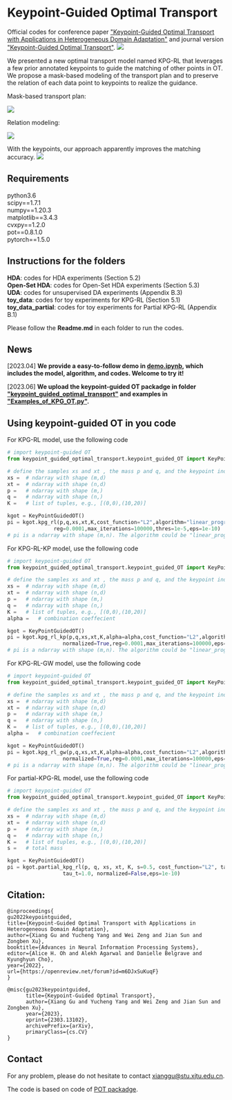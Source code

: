 # Keypoint-Guided Optimal Transport
Official codes for conference paper ["Keypoint-Guided Optimal Transport with Applications in Heterogeneous Domain Adaptation"](https://openreview.net/forum?id=m6DJxSuKuqF&noteId=SEp6zzXmpLE) and journal version ["Keypoint-Guided Optimal Transport"](https://arxiv.org/abs/2303.13102).
![](https://github.com/XJTU-XGU/KPG-RL/blob/main/figures/figure.png)

We presented a new optimal transport model named KPG-RL that leverages a few prior annotated keypoints to guide the matching of other points in OT. We propose a mask-based modeling of the transport plan and to preserve the relation of each data point to keypoints to realize the guidance. 

Mask-based transport plan:

![](https://github.com/XJTU-XGU/KPG-RL/blob/main/figures/figure2.png)

Relation modeling:

![](https://github.com/XJTU-XGU/KPG-RL/blob/main/figures/figure3.png)

With the keypoints, our approach apparently improves the matching accuracy.
![](https://github.com/XJTU-XGU/KPG-RL/blob/main/figures/figure4.png)

## Requirements
python3.6 <br>
scipy==1.7.1 <br>
numpy==1.20.3 <br>
matplotlib==3.4.3 <br>
cvxpy==1.2.0 <br>
pot==0.8.1.0 <br>
pytorch==1.5.0 <br>

## Instructions for the folders
__HDA__: codes for HDA experiments (Section 5.2) <br>
__Open-Set HDA__: codes for Open-Set HDA experiments (Section 5.3) <br>
__UDA__: codes for unsupervised DA experiments (Appendix B.3) <br>
__toy_data__: codes for toy experiments for KPG-RL (Section 5.1) <br>
__toy_data_partial__: codes for toy experiments for Partial KPG-RL (Appendix B.1) <br>

Please follow the __Readme.md__ in each folder to run the codes. 

## News
[2023.04] __We provide a easy-to-follow demo in [demo.ipynb](https://github.com/XJTU-XGU/KPG-RL/blob/main/demo.ipynb), which includes the model, algorithm, and codes. Welcome to try it!__

[2023.06] __We upload the keypoint-guided OT packadge in folder ["keypoint_guided_optimal_transport"](https://github.com/XJTU-XGU/KPG-RL/tree/main/keypoint_guided_optimal_transport) and examples in ["Examples_of_KPG_OT.py"]().__

## Using keypoint-guided OT in you code
For KPG-RL model, use the following code
``` python
# import keypoint-guided OT
from keypoint_guided_optimal_transport.keypoint_guided_OT import KeyPointGuidedOT

# define the samples xs and xt , the mass p and q, and the keypoint index pair K
xs =  # ndarray with shape (m,d)
xt =  # ndarray with shape (n,d)
p =   # ndarray with shape (m,)
q =   # ndarray with shape (n,)
K =   # list of tuples, e.g., [(0,0),(10,20)]

kgot = KeyPointGuidedOT()
pi = kgot.kpg_rl(p,q,xs,xt,K,cost_function="L2",algorithm="linear_programming",tau_s=0.1,tau_t=0.1,normalized=True,
               reg=0.0001,max_iterations=100000,thres=1e-5,eps=1e-10)
# pi is a ndarray with shape (m,n). The algorithm could be "linear_programming" or "sinkhorn".
```

For KPG-RL-KP model, use the following code
``` python
# import keypoint-guided OT
from keypoint_guided_optimal_transport.keypoint_guided_OT import KeyPointGuidedOT

# define the samples xs and xt , the mass p and q, and the keypoint index pair K
xs =  # ndarray with shape (m,d)
xt =  # ndarray with shape (n,d)
p =   # ndarray with shape (m,)
q =   # ndarray with shape (n,)
K =   # list of tuples, e.g., [(0,0),(10,20)]
alpha =   # combination coeffecient

kgot = KeyPointGuidedOT()
pi = kgot.kpg_rl_kp(p,q,xs,xt,K,alpha=alpha,cost_function="L2",algorithm="linear_programming",tau_s=0.1,tau_t=0.1,
                  normalized=True,reg=0.0001,max_iterations=100000,eps=1e-10,thres=1e-5)
# pi is a ndarray with shape (m,n). The algorithm could be "linear_programming" or "sinkhorn".
```

For KPG-RL-GW model, use the following code
``` python
# import keypoint-guided OT
from keypoint_guided_optimal_transport.keypoint_guided_OT import KeyPointGuidedOT

# define the samples xs and xt , the mass p and q, and the keypoint index pair K
xs =  # ndarray with shape (m,d)
xt =  # ndarray with shape (n,d)
p =   # ndarray with shape (m,)
q =   # ndarray with shape (n,)
K =   # list of tuples, e.g., [(0,0),(10,20)]
alpha =   # combination coeffecient

kgot = KeyPointGuidedOT()
pi = kgot.kpg_rl_gw(p,q,xs,xt,K,alpha=alpha,cost_function="L2",algorithm="linear_programming",tau_s=0.1,tau_t=0.1,
                  normalized=True,reg=0.0001,max_iterations=100000,eps=1e-10,thres=1e-5)
# pi is a ndarray with shape (m,n). The algorithm could be "linear_programming" or "sinkhorn".
```

For partial-KPG-RL model, use the following code
``` python
# import keypoint-guided OT
from keypoint_guided_optimal_transport.keypoint_guided_OT import KeyPointGuidedOT

# define the samples xs and xt , the mass p and q, and the keypoint index pair K
xs =  # ndarray with shape (m,d)
xt =  # ndarray with shape (n,d)
p =   # ndarray with shape (m,)
q =   # ndarray with shape (n,)
K =   # list of tuples, e.g., [(0,0),(10,20)]
s =   # total mass 

kgot = KeyPointGuidedOT()
pi = kgot.partial_kpg_rl(p, q, xs, xt, K, s=0.5, cost_function="L2", tau_s=1.0,
                  tau_t=1.0, normalized=False,eps=1e-10)
```

## Citation:
```
@inproceedings{
gu2022keypointguided,
title={Keypoint-Guided Optimal Transport with Applications in Heterogeneous Domain Adaptation},
author={Xiang Gu and Yucheng Yang and Wei Zeng and Jian Sun and Zongben Xu},
booktitle={Advances in Neural Information Processing Systems},
editor={Alice H. Oh and Alekh Agarwal and Danielle Belgrave and Kyunghyun Cho},
year={2022},
url={https://openreview.net/forum?id=m6DJxSuKuqF}
}

@misc{gu2023keypointguided,
      title={Keypoint-Guided Optimal Transport}, 
      author={Xiang Gu and Yucheng Yang and Wei Zeng and Jian Sun and Zongben Xu},
      year={2023},
      eprint={2303.13102},
      archivePrefix={arXiv},
      primaryClass={cs.CV}
}
```

## Contact
For any problem, please do not hesitate to contact xianggu@stu.xjtu.edu.cn.


The code is based on code of [POT packadge](https://pythonot.github.io/).
